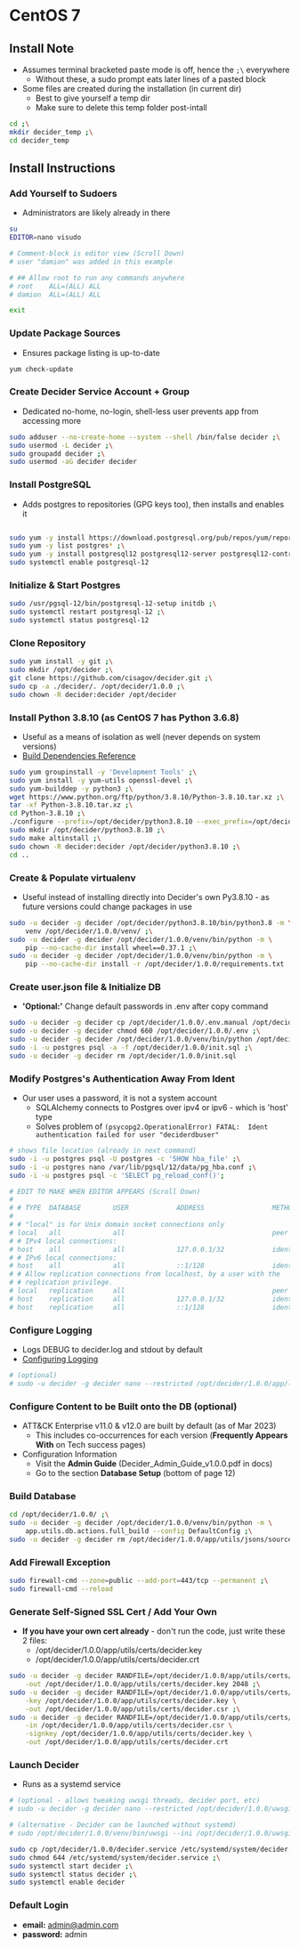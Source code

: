 # CentOS 7


## Install Note
- Assumes terminal bracketed paste mode is off, hence the `;\` everywhere
  - Without these, a sudo prompt eats later lines of a pasted block
- Some files are created during the installation (in current dir)
  - Best to give yourself a temp dir
  - Make sure to delete this temp folder post-intall
```bash
cd ;\
mkdir decider_temp ;\
cd decider_temp
```


## Install Instructions


### Add Yourself to Sudoers
- Administrators are likely already in there
```bash
su
EDITOR=nano visudo

# Comment-block is editor view (Scroll Down)
# user "damion" was added in this example

# ## Allow root to run any commands anywhere
# root    ALL=(ALL)	ALL
# damion  ALL=(ALL)	ALL

exit
```


### Update Package Sources
- Ensures package listing is up-to-date
```bash
yum check-update
```


### Create Decider Service Account + Group
- Dedicated no-home, no-login, shell-less user prevents app from accessing more
```bash
sudo adduser --no-create-home --system --shell /bin/false decider ;\
sudo usermod -L decider ;\
sudo groupadd decider ;\
sudo usermod -aG decider decider
```


### Install PostgreSQL
- Adds postgres to repositories (GPG keys too), then installs and enables it
```bash

sudo yum -y install https://download.postgresql.org/pub/repos/yum/reporpms/EL-7-x86_64/pgdg-redhat-repo-latest.noarch.rpm ;\
sudo yum -y list postgres* ;\
sudo yum -y install postgresql12 postgresql12-server postgresql12-contrib postgresql12-libs ;\
sudo systemctl enable postgresql-12
```


### Initialize &amp; Start Postgres
```bash
sudo /usr/pgsql-12/bin/postgresql-12-setup initdb ;\
sudo systemctl restart postgresql-12 ;\
sudo systemctl status postgresql-12
```


### Clone Repository
```bash
sudo yum install -y git ;\
sudo mkdir /opt/decider ;\
git clone https://github.com/cisagov/decider.git ;\
sudo cp -a ./decider/. /opt/decider/1.0.0 ;\
sudo chown -R decider:decider /opt/decider
```


### Install Python 3.8.10 (as CentOS 7 has Python 3.6.8)
- Useful as a means of isolation as well (never depends on system versions)
- [Build Dependencies Reference](https://devguide.python.org/getting-started/setup-building/index.html#install-dependencies)
```bash
sudo yum groupinstall -y 'Development Tools' ;\
sudo yum install -y yum-utils openssl-devel ;\
sudo yum-builddep -y python3 ;\
wget https://www.python.org/ftp/python/3.8.10/Python-3.8.10.tar.xz ;\
tar -xf Python-3.8.10.tar.xz ;\
cd Python-3.8.10 ;\
./configure --prefix=/opt/decider/python3.8.10 --exec_prefix=/opt/decider/python3.8.10 --enable-optimizations ;\
sudo mkdir /opt/decider/python3.8.10 ;\
sudo make altinstall ;\
sudo chown -R decider:decider /opt/decider/python3.8.10 ;\
cd ..
```


### Create &amp; Populate virtualenv
- Useful instead of installing directly into Decider's own Py3.8.10 - as future versions could change packages in use
```bash
sudo -u decider -g decider /opt/decider/python3.8.10/bin/python3.8 -m \
    venv /opt/decider/1.0.0/venv/ ;\
sudo -u decider -g decider /opt/decider/1.0.0/venv/bin/python -m \
    pip --no-cache-dir install wheel==0.37.1 ;\
sudo -u decider -g decider /opt/decider/1.0.0/venv/bin/python -m \
    pip --no-cache-dir install -r /opt/decider/1.0.0/requirements.txt
```


### Create user.json file &amp; Initialize DB
- **'Optional:'** Change default passwords in .env after copy command
```bash
sudo -u decider -g decider cp /opt/decider/1.0.0/.env.manual /opt/decider/1.0.0/.env ;\
sudo -u decider -g decider chmod 660 /opt/decider/1.0.0/.env ;\
sudo -u decider -g decider /opt/decider/1.0.0/venv/bin/python /opt/decider/1.0.0/initial_setup.py ;\
sudo -i -u postgres psql -a -f /opt/decider/1.0.0/init.sql ;\
sudo -u decider -g decider rm /opt/decider/1.0.0/init.sql
```


### Modify Postgres's Authentication Away From Ident
- Our user uses a password, it is not a system account
  - SQLAlchemy connects to Postgres over ipv4 or ipv6 - which is 'host' type
  - Solves problem of `(psycopg2.OperationalError) FATAL:  Ident authentication failed for user "deciderdbuser"`
```bash
# shows file location (already in next command)
sudo -i -u postgres psql -U postgres -c 'SHOW hba_file' ;\
sudo -i -u postgres nano /var/lib/pgsql/12/data/pg_hba.conf ;\
sudo -i -u postgres psql -c 'SELECT pg_reload_conf()';

# EDIT TO MAKE WHEN EDITOR APPEARS (Scroll Down)
#
# # TYPE  DATABASE        USER            ADDRESS                 METHOD
#
# # "local" is for Unix domain socket connections only
# local   all             all                                     peer
# # IPv4 local connections:
# host    all             all             127.0.0.1/32            ident  <---CHANGE-THIS-TO-md5---|
# # IPv6 local connections:
# host    all             all             ::1/128                 ident  <---CHANGE-THIS-TO-md5---|
# # Allow replication connections from localhost, by a user with the
# # replication privilege.
# local   replication     all                                     peer
# host    replication     all             127.0.0.1/32            ident
# host    replication     all             ::1/128                 ident
```


### Configure Logging
- Logs DEBUG to decider.log and stdout by default
- [Configuring Logging](https://docs.python.org/3.8/howto/logging.html#configuring-logging)
```bash
# (optional)
# sudo -u decider -g decider nano --restricted /opt/decider/1.0.0/app/logging_conf.json
```


### Configure Content to be Built onto the DB (optional)
- ATT&amp;CK Enterprise v11.0 & v12.0 are built by default (as of Mar 2023)
  - This includes co-occurrences for each version (**Frequently Appears With** on Tech success pages)
- Configuration Information
  - Visit the **Admin Guide** (Decider_Admin_Guide_v1.0.0.pdf in docs)
  - Go to the section **Database Setup** (bottom of page 12)


### Build Database
```bash
cd /opt/decider/1.0.0/ ;\
sudo -u decider -g decider /opt/decider/1.0.0/venv/bin/python -m \
    app.utils.db.actions.full_build --config DefaultConfig ;\
sudo -u decider -g decider rm /opt/decider/1.0.0/app/utils/jsons/source/user.json
```

### Add Firewall Exception
```bash
sudo firewall-cmd --zone=public --add-port=443/tcp --permanent ;\
sudo firewall-cmd --reload
```


### Generate Self-Signed SSL Cert / Add Your Own
- **If you have your own cert already** - don't run the code, just write these 2 files:
  - /opt/decider/1.0.0/app/utils/certs/decider.key
  - /opt/decider/1.0.0/app/utils/certs/decider.crt
```bash
sudo -u decider -g decider RANDFILE=/opt/decider/1.0.0/app/utils/certs/.rnd openssl genrsa \
    -out /opt/decider/1.0.0/app/utils/certs/decider.key 2048 ;\
sudo -u decider -g decider RANDFILE=/opt/decider/1.0.0/app/utils/certs/.rnd openssl req -new \
    -key /opt/decider/1.0.0/app/utils/certs/decider.key \
    -out /opt/decider/1.0.0/app/utils/certs/decider.csr ;\
sudo -u decider -g decider RANDFILE=/opt/decider/1.0.0/app/utils/certs/.rnd openssl x509 -req -days 365 \
    -in /opt/decider/1.0.0/app/utils/certs/decider.csr \
    -signkey /opt/decider/1.0.0/app/utils/certs/decider.key \
    -out /opt/decider/1.0.0/app/utils/certs/decider.crt
```


### Launch Decider
- Runs as a systemd service
```bash
# (optional - allows tweaking uwsgi threads, decider port, etc)
# sudo -u decider -g decider nano --restricted /opt/decider/1.0.0/uwsgi.ini

# (alternative - Decider can be launched without systemd)
# sudo /opt/decider/1.0.0/venv/bin/uwsgi --ini /opt/decider/1.0.0/uwsgi.ini

sudo cp /opt/decider/1.0.0/decider.service /etc/systemd/system/decider.service ;\
sudo chmod 644 /etc/systemd/system/decider.service ;\
sudo systemctl start decider ;\
sudo systemctl status decider ;\
sudo systemctl enable decider
```


### Default Login
- **email:** admin@admin.com
- **password:** admin
